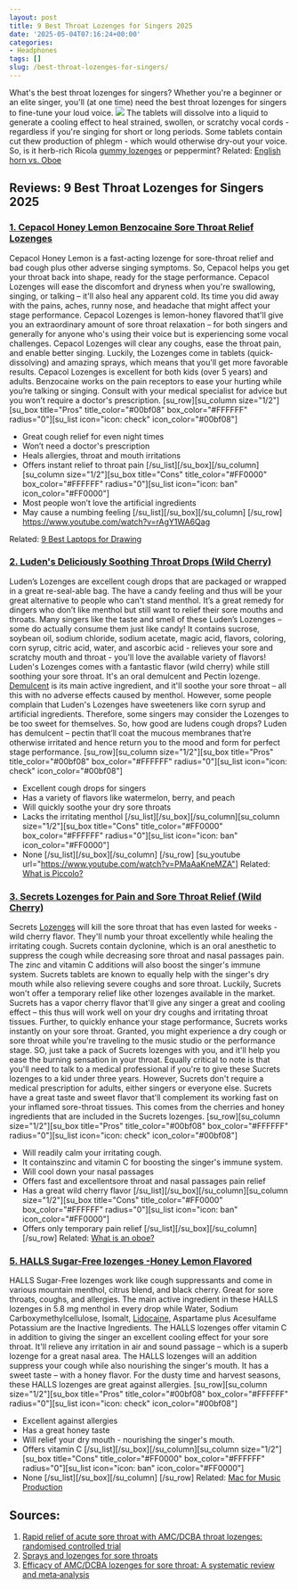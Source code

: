 ```yaml
---
layout: post
title: 9 Best Throat Lozenges for Singers 2025
date: '2025-05-04T07:16:24+00:00'
categories:
- Headphones
tags: []
slug: /best-throat-lozenges-for-singers/
---
```


What's the
best throat lozenges for singers?
Whether you're a beginner or an elite singer, you'll (at one time) need the best throat lozenges for singers to fine-tune your loud voice.
![](/assets/img/img/)
The tablets will dissolve into a liquid to generate a cooling effect to heal strained, swollen, or scratchy vocal cords - regardless if you're singing for short or long periods.
Some tablets contain cut thew production of phlegm - which would otherwise dry-out your voice. So, is it herb-rich Ricola
[gummy lozenges](https://europepmc.org/abstract/med/30761819)
or peppermint?
Related:
[English horn vs. Oboe](https://pestpolicy.com/english-horn-vs-oboe/)
## Reviews: 9 Best Throat Lozenges for Singers 2025
### [1. Cepacol Honey Lemon Benzocaine Sore Throat Relief Lozenges](https://www.amazon.com/dp/B00DORUVLO/?tag=p-policy-20)
Cepacol Honey Lemon is a fast-acting lozenge for sore-throat relief and bad cough plus other adverse singing symptoms. So, Cepacol helps you get your throat back into shape, ready for the stage performance.
[](https://www.amazon.com/dp/B00DORUVLO/?tag=p-policy-20)
[](https://www.amazon.com/dp/B005GECIAU/?tag=p-policy-20)
[](https://www.amazon.com/dp/B07CS49ZK5/?tag=p-policy-20)
[](https://www.amazon.com/dp/B01KWPTLQG/ref=as_li_ss_il?&linkCode=li3&tag=p-policy-20&linkId=1d5bedff8c59deadcb5756de1c4165d6)
[](https://www.amazon.com/dp/B01KWPTLQG/ref=as_li_ss_il?&linkCode=li2&tag=p-policy-20&linkId=2742498f1d11ed7b298176c4737e30ac)
[](https://www.amazon.com/dp/B00E1N09JO/?tag=p-policy-20)
Cepacol Lozenges will ease the discomfort and dryness when you're swallowing, singing, or talking – it'll also heal any apparent cold. Its time you did away with the pains, aches, runny nose, and headache that might affect your stage performance.
Cepacol Lozenges is lemon-honey flavored that'll give you an extraordinary amount of sore throat relaxation – for both singers and generally for anyone who's using their voice but is experiencing some vocal challenges.
Cepacol Lozenges will clear any coughs, ease the throat pain, and enable better singing. Luckily, the Lozenges come in tablets (quick-dissolving) and amazing sprays, which means that you'll get more favorable results.
Cepacol Lozenges is excellent for both kids (over 5 years) and adults. Benzocaine works on the pain receptors to ease your hurting while you’re talking or singing. Consult with your medical specialist for advice but you won’t require a doctor's prescription.
[su_row][su_column size="1/2"][su_box title="Pros" title_color="#00bf08" box_color="#FFFFFF" radius="0"][su_list icon="icon: check" icon_color="#00bf08"]
- Great cough relief for even night times
- Won’t need a doctor's prescription
- Heals allergies, throat and mouth irritations
- Offers instant relief to throat pain
[/su_list][/su_box][/su_column][su_column size="1/2"][su_box title="Cons" title_color="#FF0000" box_color="#FFFFFF" radius="0"][su_list icon="icon: ban" icon_color="#FF0000"]
- Most people won’t love the artificial ingredients
- May cause a numbing feeling
[/su_list][/su_box][/su_column] [/su_row]
https://www.youtube.com/watch?v=rAgY1WA6Qag

Related:
[9 Best Laptops for Drawing](https://pestpolicy.com/best-laptops-for-drawing/)
### [2. Luden's Deliciously Soothing Throat Drops (Wild Cherry)](https://www.amazon.com/dp/B005GECIAU/?tag=p-policy-20)
Luden’s Lozenges are excellent cough drops that are packaged or wrapped in a great re-seal-able bag. The have a candy feeling and thus will be your great alternative to people who can't stand menthol.
[](https://www.amazon.com/dp/B005GECIAU/?tag=p-policy-20)
[](https://www.amazon.com/dp/B07CS49ZK5/?tag=p-policy-20)
[](https://www.amazon.com/dp/B01KWPTLQG/ref=as_li_ss_il?&linkCode=li3&tag=p-policy-20&linkId=1d5bedff8c59deadcb5756de1c4165d6)
[](https://www.amazon.com/dp/B01KWPTLQG/ref=as_li_ss_il?&linkCode=li2&tag=p-policy-20&linkId=2742498f1d11ed7b298176c4737e30ac)
[](https://www.amazon.com/dp/B00E1N09JO/?tag=p-policy-20)
It’s a great remedy for dingers who don’t like menthol but still want to relief their sore mouths and throats. Many singers like the taste and smell of these Luden’s Lozenges – some do actually consume them just like candy!
It contains sucrose, soybean oil, sodium chloride, sodium acetate, magic acid, flavors, coloring, corn syrup, citric acid, water, and ascorbic acid - relieves your sore and scratchy mouth and throat - you'll love the available variety of flavors!
Luden's Lozenges comes with a fantastic flavor (wild cherry) while still soothing your sore throat. It's an oral demulcent and Pectin lozenge.
[Demulcent](https://en.wikipedia.org/wiki/Demulcent)
is its main active ingredient, and it'll soothe your sore throat – all this with no adverse effects caused by menthol.
However, some people complain that Luden's Lozenges have sweeteners like corn syrup and artificial ingredients. Therefore, some singers may consider the Lozenges to be too sweet for themselves.
So, how good are ludens cough drops? Luden has demulcent – pectin that’ll coat the mucous membranes that’re otherwise irritated and hence return you to the mood and form for perfect stage performance.
[su_row][su_column size="1/2"][su_box title="Pros" title_color="#00bf08" box_color="#FFFFFF" radius="0"][su_list icon="icon: check" icon_color="#00bf08"]
- Excellent cough drops for singers
- Has a variety of flavors like watermelon, berry, and peach
- Will quickly soothe your dry sore throats
- Lacks the irritating menthol
[/su_list][/su_box][/su_column][su_column size="1/2"][su_box title="Cons" title_color="#FF0000" box_color="#FFFFFF" radius="0"][su_list icon="icon: ban" icon_color="#FF0000"]
- None
[/su_list][/su_box][/su_column] [/su_row]
[su_youtube url="https://www.youtube.com/watch?v=PMaAaKneMZA"]
Related:
[What is Piccolo?](https://pestpolicy.com/what-is-piccolo/)
### [3. Secrets Lozenges for Pain and Sore Throat Relief (Wild Cherry)](https://www.amazon.com/dp/B000XE70LU/?tag=p-policy-20)
Secrets
[Lozenges](https://dailymed.nlm.nih.gov/dailymed/drugInfo.cfm?setid=da4967c7-ee18-42e7-8c97-8919f3bb1b7d)
will kill the sore throat that has even lasted for weeks - wild cherry flavor. They'll numb your throat excellently while healing the irritating cough.
[](https://www.amazon.com/dp/B000XE70LU/?tag=p-policy-20)
[](https://www.amazon.com/dp/B07CS49ZK5/?tag=p-policy-20)
[](https://www.amazon.com/dp/B01KWPTLQG/ref=as_li_ss_il?&linkCode=li3&tag=p-policy-20&linkId=1d5bedff8c59deadcb5756de1c4165d6)
[](https://www.amazon.com/dp/B01KWPTLQG/ref=as_li_ss_il?&linkCode=li2&tag=p-policy-20&linkId=2742498f1d11ed7b298176c4737e30ac)
[](https://www.amazon.com/dp/B00E1N09JO/?tag=p-policy-20)
Sucrets contain dyclonine, which is an oral anesthetic to suppress the cough while decreasing sore throat and nasal passages pain. The zinc and vitamin C additions will also boost the singer's immune system.
Sucrets tablets are known to equally help with the singer's dry mouth while also relieving severe coughs and sore throat. Luckily, Sucrets won't offer a temporary relief like other lozenges available in the market.
Sucrets has a vapor cherry flavor that'll give any singer a great and cooling effect – this thus will work well on your dry coughs and irritating throat tissues. Further, to quickly enhance your stage performance, Sucrets works instantly on your sore throat.
Granted, you might experience a dry cough or sore throat while you're traveling to the music studio or the performance stage. SO, just take a pack of Sucrets lozenges with you, and it'll help you ease the burning sensation in your throat.
Equally critical to note is that you'll need to talk to a medical professional if you're to give these Sucrets lozenges to a kid under three years. However, Sucrets don't require a medical prescription for adults, either singers or everyone else.
Sucrets have a great taste and sweet flavor that'll complement its working fast on your inflamed sore-throat tissues. This comes from the cherries and honey ingredients that are included in the Sucrets lozenges.
[su_row][su_column size="1/2"][su_box title="Pros" title_color="#00bf08" box_color="#FFFFFF" radius="0"][su_list icon="icon: check" icon_color="#00bf08"]
- Will readily calm your irritating cough.
- It containszinc and vitamin C for boosting the singer's immune system.
- Will cool down your nasal passages
- Offers fast and excellentsore throat and nasal passages pain relief
- Has a great wild cherry flavor
[/su_list][/su_box][/su_column][su_column size="1/2"][su_box title="Cons" title_color="#FF0000" box_color="#FFFFFF" radius="0"][su_list icon="icon: ban" icon_color="#FF0000"]
- Offers only temporary pain relief
[/su_list][/su_box][/su_column] [/su_row]
Related:
[What is an oboe?](https://pestpolicy.com/what-is-an-oboe/)
### [5. HALLS Sugar-Free lozenges -Honey Lemon Flavored](https://www.amazon.com/dp/B07QZCKWVK/?tag=p-policy-20)
HALLS Sugar-Free lozenges work like cough suppressants and come in various mountain menthol, citrus blend, and black cherry. Great for sore throats, coughs, and allergies.
[](https://www.amazon.com/dp/B07CS49ZK5/?tag=p-policy-20)
[](https://www.amazon.com/dp/B01KWPTLQG/ref=as_li_ss_il?&linkCode=li3&tag=p-policy-20&linkId=1d5bedff8c59deadcb5756de1c4165d6)
[](https://www.amazon.com/dp/B01KWPTLQG/ref=as_li_ss_il?&linkCode=li2&tag=p-policy-20&linkId=2742498f1d11ed7b298176c4737e30ac)
[](https://www.amazon.com/dp/B00E1N09JO/?tag=p-policy-20)
The main active ingredient in these HALLS lozenges in 5.8 mg menthol in every drop while Water, Sodium Carboxymethylcellulose, Isomalt,
[Lidocaine,](https://www.thieme-connect.com/products/ejournals/abstract/10.1055/s-0031-1296669)
Aspartame plus Acesulfame Potassium are the Inactive Ingredients.
The HALLS lozenges offer vitamin C in addition to giving the singer an excellent cooling effect for your sore throat. It'll relieve any irritation in air and sound passage – which is a superb lozenge for a great nasal area.
The HALLS lozenges will an addition suppress your cough while also nourishing the singer's mouth. It has a sweet taste – with a honey flavor. For the dusty time and harvest seasons, these HALLS lozenges are great against allergies.
[su_row][su_column size="1/2"][su_box title="Pros" title_color="#00bf08" box_color="#FFFFFF" radius="0"][su_list icon="icon: check" icon_color="#00bf08"]
- Excellent against allergies
- Has a great honey taste
- Will relief your dry mouth - nourishing the singer's mouth.
- Offers vitamin C
[/su_list][/su_box][/su_column][su_column size="1/2"][su_box title="Cons" title_color="#FF0000" box_color="#FFFFFF" radius="0"][su_list icon="icon: ban" icon_color="#FF0000"]
- None
[/su_list][/su_box][/su_column] [/su_row]
Related:
[Mac for Music Production](https://pestpolicy.com/best-mac-for-music-production/)
## Sources:
1. [Rapid relief of acute sore throat with AMC/DCBA throat lozenges: randomised controlled t](https://onlinelibrary.wiley.com/doi/abs/10.1111/j.1742-1241.2009.02230.x)[rial](https://onlinelibrary.wiley.com/doi/abs/10.1111/j.1742-1241.2009.02230.x)
2. [Sprays and lozenges for sore throats](https://www.ajol.info/index.php/safp/article/view/76190)
3. [Efficacy of AMC/DCBA lozenges for sore throat: A systematic review and meta‐analysis](https://onlinelibrary.wiley.com/doi/abs/10.1111/ijcp.13002)
